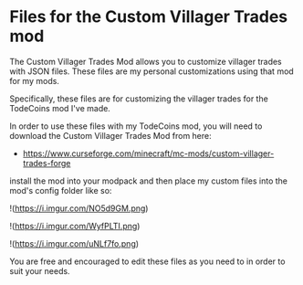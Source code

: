 # Files for the Custom Villager Trades mod

The Custom Villager Trades Mod allows you to customize villager trades with JSON files. These files are my personal customizations using that mod for my mods.

Specifically, these files are for customizing the villager trades for the TodeCoins mod I've made.

In order to use these files with my TodeCoins mod, you will need to download the Custom Villager Trades Mod from here:

* https://www.curseforge.com/minecraft/mc-mods/custom-villager-trades-forge

install the mod into your modpack and then place my custom files into the mod's config folder like so:

!(https://i.imgur.com/NO5d9GM.png)

!(https://i.imgur.com/WyfPLTI.png)

!(https://i.imgur.com/uNLf7fo.png)

You are free and encouraged to edit these files as you need to in order to suit your needs.
